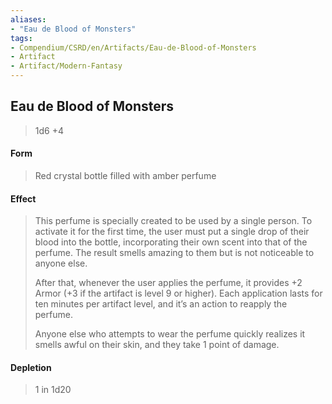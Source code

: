 ```yaml
---
aliases:
- "Eau de Blood of Monsters"
tags:
- Compendium/CSRD/en/Artifacts/Eau-de-Blood-of-Monsters
- Artifact
- Artifact/Modern-Fantasy
---
```


  
## Eau de Blood of Monsters
>1d6 +4
#### Form
> Red crystal bottle filled with amber perfume 

#### Effect
> This perfume is specially created to be used by a single person. To activate it for the first time, the user must put a single drop of their blood into the bottle, incorporating their own scent into that of the perfume. The result smells amazing to them but is not noticeable to anyone else. 
> 
> After that, whenever the user applies the perfume, it provides +2 Armor (+3 if the artifact is level 9 or higher). Each application lasts for ten minutes per artifact level, and it’s an action to reapply the perfume.
> 
> Anyone else who attempts to wear the perfume quickly realizes it smells awful on their skin, and they take 1 point of damage. 

#### Depletion 
>1 in 1d20

